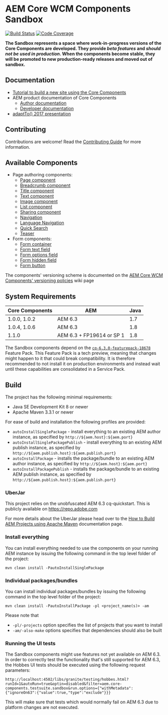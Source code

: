 # AEM Core WCM Components Sandbox
[![Build Status](https://travis-ci.org/Adobe-Marketing-Cloud/aem-core-wcm-components.png?branch=development)](https://travis-ci.org/Adobe-Marketing-Cloud/aem-core-wcm-components)
[![Code Coverage](https://codecov.io/gh/Adobe-Marketing-Cloud/aem-core-wcm-components/branch/development/graph/badge.svg)](https://codecov.io/gh/Adobe-Marketing-Cloud/aem-core-wcm-components)

**The Sandbox represents a space where work-in-progress versions of the Core Components are developed. They provide _beta features_ and *should not be used in production*. When the components become stable, they will be promoted to new production-ready releases and moved out of sandbox.**

## Documentation

* [Tutorial to build a new site using the Core Components](https://helpx.adobe.com/experience-manager/kt/sites/using/getting-started-wknd-tutorial-develop.html)
* AEM product documentation of Core Components
  * [Author documentation](https://docs.adobe.com/docs/en/aem/6-3/author/page-authoring/default-components/core-components.html)
  * [Developer documentation](https://docs.adobe.com/docs/en/aem/6-3/develop/components/core-components.html)
* [adaptTo() 2017 presentation](https://adapt.to/2017/en/schedule/extensible-components-with-sling-models-and-htl.html)

## Contributing

Contributions are welcome! Read the [Contributing Guide](CONTRIBUTING.md) for more information.

## Available Components

* Page authoring components:
  * [Page component](content/src/content/jcr_root/apps/core/wcm/sandbox/components/page/v2/page)
  * [Breadcrumb component](content/src/content/jcr_root/apps/core/wcm/sandbox/components/breadcrumb/v2/breadcrumb)
  * [Title component](content/src/content/jcr_root/apps/core/wcm/sandbox/components/title/v2/title)
  * [Text component](content/src/content/jcr_root/apps/core/wcm/sandbox/components/text/v2/text)
  * [Image component](content/src/content/jcr_root/apps/core/wcm/sandbox/components/image/v2/image)
  * [List component](content/src/content/jcr_root/apps/core/wcm/sandbox/components/list/v2/list)
  * [Sharing component](content/src/content/jcr_root/apps/core/wcm/sandbox/components/sharing/v2/sharing)
  * [Navigation](content/src/content/jcr_root/apps/core/wcm/sandbox/components/navigation/v1/navigation)
  * [Language Navigation](content/src/content/jcr_root/apps/core/wcm/sandbox/components/languagenavigation/v1/languagenavigation)
  * [Quick Search](content/src/content/jcr_root/apps/core/wcm/sandbox/components/search/v1/search)
  * [Teaser](content/src/content/jcr_root/apps/core/wcm/sandbox/components/teaser/v1/teaser)
* Form components:
  * [Form container](content/src/content/jcr_root/apps/core/wcm/sandbox/components/form/container/v2/container)
  * [Form text field](content/src/content/jcr_root/apps/core/wcm/sandbox/components/form/text/v2/text)
  * [Form options field](content/src/content/jcr_root/apps/core/wcm/sandbox/components/form/options/v2/options)
  * [Form hidden field](content/src/content/jcr_root/apps/core/wcm/sandbox/components/form/hidden/v2/hidden)
  * [Form button](content/src/content/jcr_root/apps/core/wcm/sandbox/components/form/button/v2/button)

The components' versioning scheme is documented on the [AEM Core WCM Components' versioning policies](https://github.com/Adobe-Marketing-Cloud/aem-core-wcm-components/wiki/Versioning-policies) wiki page

## System Requirements

Core Components | AEM                       | Java
----------------|---------------------------|-----
1.0.0, 1.0.2    | AEM 6.3                   | 1.7
1.0.4, 1.0.6    | AEM 6.3                   | 1.8
1.1.0           | AEM 6.3 + FP19614 or SP 1 | 1.8

The Sandbox components depend on the [`cq-6.3.0-featurepack-18678`](https://www.adobeaemcloud.com/content/marketplace/marketplaceProxy.html?packagePath=/content/companies/public/adobe/packages/cq630/featurepack/cq-6.3.0-featurepack-18678) Feature Pack. This Feature Pack is a tech preview, meaning that changes might happen to it that could break compatibility. It is therefore recommended to not install it on production environments and instead wait until these capabilities are consolidated in a Service Pack.

## Build

The project has the following minimal requirements:
* Java SE Development Kit 8 or newer
* Apache Maven 3.3.1 or newer

For ease of build and installation the following profiles are provided:

 * ``autoInstallSinglePackage`` - install everything to an existing AEM author instance, as specified by ``http://${aem.host}:${aem.port}``
 * ``autoInstallSinglePackagePublish`` - install everything to an existing AEM publish instance, as specified by ``http://${aem.publish.host}:${aem.publish.port}``
 * ``autoInstallPackage`` - installs the package/bundle to an existing AEM author instance, as specified by ``http://${aem.host}:${aem.port}``
 * ``autoInstallPackagePublish`` - installs the package/bundle to an existing AEM publish instance, as specified by ``http://${aem.publish.host}:${aem.publish.port}``

### UberJar

This project relies on the unobfuscated AEM 6.3 cq-quickstart. This is publicly available on https://repo.adobe.com

For more details about the UberJar please head over to the
[How to Build AEM Projects using Apache Maven](https://docs.adobe.com/docs/en/aem/6-2/develop/dev-tools/ht-projects-maven.html#What%20is%20the%20UberJar?)
documentation page.

### Install everything

You can install everything needed to use the components on your running AEM instance by issuing the following command in the top level folder of the project:

    mvn clean install -PautoInstallSinglePackage

### Individual packages/bundles

You can install individual packages/bundles by issuing the following command in the top level folder of the project:

    mvn clean install -PautoInstallPackage -pl <project_name(s)> -am

Please note that

 * ``-pl/-projects`` option specifies the list of projects that you want to install
 * ``-am/-also-make`` options specifies that dependencies should also be built

 ### Running the UI tests

 The Sandbox components might use features not yet available on AEM 6.3. In order to correctly test the functionality that's still supported for AEM 6.3, the Hobbes UI tests
 should be executed using the following request parameters:

```
http://localhost:4502/libs/granite/testing/hobbes.html?runId=1&autoRun=true&optin=disabled&filter=aem.core-components.testsuite.sandbox&run.options={"withMetadata":{"ignoreOn63":{"value":true,"type":"exclude"}}}
```

This will make sure that tests which would normally fail on AEM 6.3 due to platform changes are not executed.
